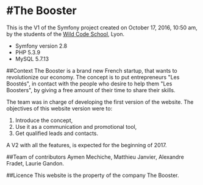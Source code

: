 #The Booster
============

This is the V1 of the Symfony project created on October 17, 2016, 10:50 am, by the students of the [Wild Code School](http://www.wildcodeschool.fr/), Lyon.
 
* Symfony version 2.8
* PHP 5.3.9 
* MySQL 5.7.13

##Context
The Booster is a brand new French startup, that wants to revolutionize our economy. The concept is to put entrepreneurs "Les Boostés", in contact with the people who desire to help them "Les Boosters", by giving a free amount of their time to share their skills.

The team was in charge of developing the first version of the website. 
The objectives of this website version were to: 
1. Introduce the concept,
2. Use it as a communication and promotional tool, 
3. Get qualified leads and contacts. 

A V2 with all the features, is expected for the beginning of 2017.  

##Team of contributors
Aymen Mechiche, Matthieu Janvier, Alexandre Fradet, Laurie Gandon.

##Licence
This website is the property of the company The Booster. 







